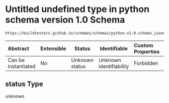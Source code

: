 # Untitled undefined type in python schema version 1.0 Schema

```txt
https://buildtesters.github.io/schemas/schemas/python-v1.0.schema.json#/properties/status
```




| Abstract            | Extensible | Status         | Identifiable            | Custom Properties | Additional Properties | Access Restrictions | Defined In                                                                         |
| :------------------ | ---------- | -------------- | ----------------------- | :---------------- | --------------------- | ------------------- | ---------------------------------------------------------------------------------- |
| Can be instantiated | No         | Unknown status | Unknown identifiability | Forbidden         | Allowed               | none                | [python-v1.0.schema.json\*](../out/python-v1.0.schema.json "open original schema") |

## status Type

unknown
